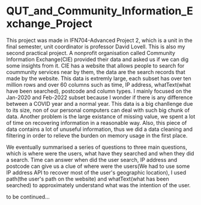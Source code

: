 # QUT_and_Community_Information_Exchange_Project

This project was made in IFN704-Advanced Project 2, which is a unit in the final semester, unit coordinator is professor David Lovell. This is also my second practical project. A nonprofit organisation called Community Information Exchange(CIE) provided their data and asked us if we can dig some insights from it. CIE has a website that allows people to search for coummunity services near by them, the data are the search records that made by the website. This data is extremly large, each subset has over ten million rows and over 60 columns such as time, IP address, whatText(what have been searched), postcode and column types. I mainly focused on the Jan-2020 and Feb-2022 subset because I wonder if there is any difference between a COVID year and a normal year. This data is a big chanllenge due to its size, non of our personal computers can deal with such big chunk of data. Another problem is the large existance of missing value, we spent a lot of time on recovering information in a reasonable way. Also, this piece of data contains a lot of unuseful information, thus we did a data cleaning and filtering in order to relieve the burden on memory usage in the first place.  

We eventually summarised a series of questions to three main questions, which is where were the users, what have they searched and when they did a search. Time can answer when did the user search, IP address and postcode can give us a clue of where were the users(We had to use some IP address API to recover most of the user's geographic location), I used path(the user's path on the website) and whatText(what has been searched) to approximately understand what was the intention of the user.   


to be continued...
